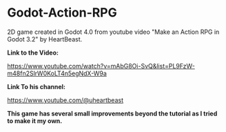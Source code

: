 # Godot-Action-RPG
2D game created in Godot 4.0 from youtube video "Make an Action RPG in Godot 3.2" by HeartBeast. 

**Link to the Video:**

https://www.youtube.com/watch?v=mAbG8Oi-SvQ&list=PL9FzW-m48fn2SlrW0KoLT4n5egNdX-W9a

**Link To his channel:**

https://www.youtube.com/@uheartbeast

**This game has several small improvements beyond the tutorial as I tried to make it my own.**
